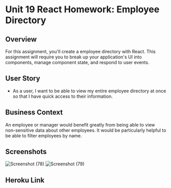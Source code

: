 # Unit 19 React Homework: Employee Directory

## Overview

For this assignment, you'll create a employee directory with React. This assignment will require you to break up your application's UI into components, manage component state, and respond to user events.

## User Story

* As a user, I want to be able to view my entire employee directory at once so that I have quick access to their information.

## Business Context

An employee or manager would benefit greatly from being able to view non-sensitive data about other employees. It would be particularly helpful to be able to filter employees by name.

## Screenshots

![Screenshot (78)](https://user-images.githubusercontent.com/70493940/108951714-5eb54800-761d-11eb-8446-15247e69e77c.png)
![Screenshot (79)](https://user-images.githubusercontent.com/70493940/108951718-5fe67500-761d-11eb-8494-ea2f6ee9b1a7.png)

## Heroku Link

